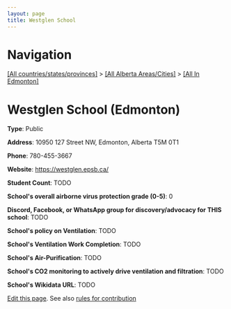 ```yaml
---
layout: page
title: Westglen School
---
```

# Navigation

[[All countries/states/provinces]](../../..) > [[All Alberta Areas/Cities]](../..) > [[All In Edmonton]](..)

# Westglen School (Edmonton)

**Type**: Public

**Address**: 10950 127 Street NW, Edmonton, Alberta T5M 0T1

**Phone**: 780-455-3667

**Website**: <https://westglen.epsb.ca/>

**Student Count**: TODO

**School's overall airborne virus protection grade (0-5)**: 0

**Discord, Facebook, or WhatsApp group for discovery/advocacy for THIS school**: TODO

**School's policy on Ventilation**: TODO

**School's Ventilation Work Completion**: TODO

**School's Air-Purification**: TODO

**School's CO2 monitoring to actively drive ventilation and filtration**: TODO

**School's Wikidata URL**: TODO


[Edit this page](https://github.com/ventilate-schools/AB/edit/main/./Edmonton/Westglen_School.md). See also [rules for contribution](../../../contribution-rules/)